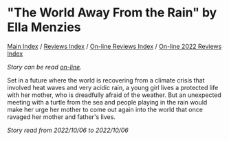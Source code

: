 # "The World Away From the Rain" by Ella Menzies 

[Main Index](../../../README.md) / [Reviews Index](../../README.md) / [On-line Reviews Index](../README.md) / [On-line 2022 Reviews Index](README.md)

*Story can be read [on-line](https://grist.org/fix/climate-fiction/imagine-2200-world-away-from-the-rain/).*

Set in a future where the world is recovering from a climate crisis that involved heat waves and very acidic rain, a young girl lives a protected life with her mother, who is dreadfully afraid of the weather. But an unexpected meeting with a turtle from the sea and people playing in the rain would make her urge her mother to come out again into the world that once ravaged her mother and father's lives.

*Story read from 2022/10/06 to 2022/10/06*
